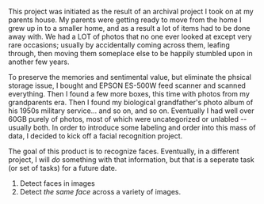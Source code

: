 This project was initiated as the result of an archival project I took on at my parents house.  My parents were getting ready to move from the home I grew up in to a smaller home, and as a result a lot of items had to be done away with.  We had a LOT of photos that no one ever looked at except very rare occasions; usually by accidentally coming across them, leafing through, then moving them someplace else to be happily stumbled upon in another few years.

To preserve the memories and sentimental value, but eliminate the phsical storage issue, I bought and EPSON ES-500W feed scanner and scanned everything.  Then I found a few more boxes, this time with photos from my grandparents era.  Then I found my biological grandfather's photo album of his 1950s military service... and so on, and so on.  Eventually I had well over 60GB purely of photos, most of which were uncategorized or unlabled -- usually both.  In order to introduce some labeling and order into this mass of data, I decided to kick off a facial recognition project.  

The goal of this product is to recognize faces.  Eventually, in a different project, I will *do* something with that information, but that is a seperate task (or set of tasks) for a future date. 

1) Detect faces in images
2) Detect *the same face* across a variety of images.
